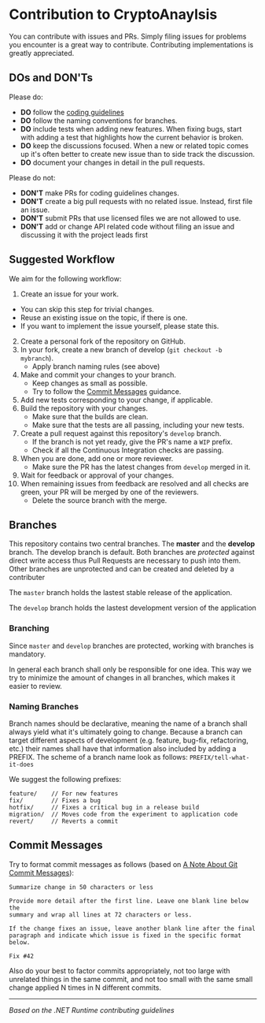 # Contribution to CryptoAnaylsis
You can contribute with issues and PRs. Simply filing issues for problems you encounter is a great 
way to contribute. Contributing implementations is greatly appreciated.

## DOs and DON'Ts
Please do:
- **DO** follow the [coding guidelines](CODING.md)
- **DO** follow the naming conventions for branches.
- **DO** include tests when adding new features. When fixing bugs, start with adding a test that highlights how the current behavior is broken.
- **DO** keep the discussions focused. When a new or related topic comes up it's often better to create new issue than to side track the discussion.
- **DO** document your changes in detail in the pull requests.

Please do not:
- **DON'T** make PRs for coding guidelines changes.
- **DON'T** create a big pull requests with no related issue. Instead, first file an issue.
- **DON'T** submit PRs that use licensed files we are not allowed to use.
- **DON'T** add or change API related code without filing an issue and discussing it with the project leads first

## Suggested Workflow

We aim for the following workflow:

1. Create an issue for your work.
  - You can skip this step for trivial changes.
  - Reuse an existing issue on the topic, if there is one.
  - If you want to implement the issue yourself, please state this. 
2. Create a personal fork of the repository on GitHub. 
3. In your fork, create a new branch of develop (`git checkout -b mybranch`).
    - Apply branch naming rules (see above)
3. Make and commit your changes to your branch.
    - Keep changes as small as possible.
    - Try to follow the [Commit Messages](#commit-messages) guidance.
4. Add new tests corresponding to your change, if applicable.
5. Build the repository with your changes.
    - Make sure that the builds are clean.
    - Make sure that the tests are all passing, including your new tests.
6. Create a pull request against this repository's `develop` branch.
    - If the branch is not yet ready, give the PR's name a `WIP` prefix. 
    - Check if all the Continuous Integration checks are passing.
7. When you are done, add one or more reviewer.
    - Make sure the PR has the latest changes from `develop` merged in it.
8. Wait for feedback or approval of your changes.
9. When remaining issues from feedback are resolved and all checks are green, your PR will be merged by one of the reviewers.
    - Delete the source branch with the merge.


## Branches

This repository contains two central branches. The **master** and the **develop** branch. The develop branch is default.
Both branches are *protected* against direct write access thus Pull Requests are necessary to push into them. 
Other branches are unprotected and can be created and deleted by a contributer

The `master` branch holds the lastest stable release of the application.

The `develop` branch holds the lastest development version of the application

### Branching
Since `master` and `develop` branches are protected, working with branches is mandatory. 

In general each branch shall only be responsible for one idea. 
This way we try to minimize the amount of changes in all branches, which makes it easier to review.

### Naming Branches
Branch names should be declarative, meaning the name of a branch shall always yield what it's ultimately going to change.
Because a branch can target different aspects of development (e.g. feature, bug-fix, refactoring, etc.) 
their names shall have that information also included by adding a PREFIX. 
The scheme of a branch name look as follows: `PREFIX/tell-what-it-does`

We suggest the following prefixes:
```
feature/    // For new features
fix/        // Fixes a bug
hotfix/     // Fixes a critical bug in a release build
migration/  // Moves code from the experiment to application code
revert/     // Reverts a commit
```

## Commit Messages

Try to format commit messages as follows (based on [A Note About Git Commit Messages](http://tbaggery.com/2008/04/19/a-note-about-git-commit-messages.html)):

```
Summarize change in 50 characters or less

Provide more detail after the first line. Leave one blank line below the
summary and wrap all lines at 72 characters or less.

If the change fixes an issue, leave another blank line after the final
paragraph and indicate which issue is fixed in the specific format
below.

Fix #42
```

Also do your best to factor commits appropriately, not too large with unrelated things in the same commit, and not too small with the same small change applied N times in N different commits.


---
*Based on the .NET Runtime contributing guidelines*
